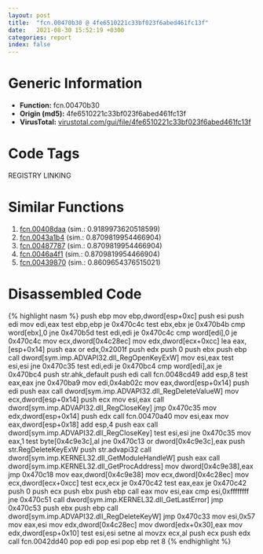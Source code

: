 ```yaml
---
layout: post
title:  "fcn.00470b30 @ 4fe6510221c33bf023f6abed461fc13f"
date:   2021-08-30 15:52:19 +0300
categories: report
index: false
---
```


# Generic Information
- **Function:** fcn.00470b30
- **Origin (md5):** 4fe6510221c33bf023f6abed461fc13f
- **VirusTotal:** [virustotal.com/gui/file/4fe6510221c33bf023f6abed461fc13f][virustotal_ref]

# Code Tags
<span class="tag" id="REGISTRY">REGISTRY</span>
<span class="tag" id="LINKING">LINKING</span>


# Similar Functions

1. [fcn.00408daa][similar_1_ref] (sim.: 0.9189973620518599)
2. [fcn.0043a1b4][similar_2_ref] (sim.: 0.8709819954466904)
3. [fcn.00487787][similar_3_ref] (sim.: 0.8709819954466904)
4. [fcn.0046a4f1][similar_4_ref] (sim.: 0.8709819954466904)
5. [fcn.00439870][similar_5_ref] (sim.: 0.8609654376515021)


# Disassembled Code

{% highlight nasm %}
push ebp
mov ebp,dword[esp+0xc]
push esi
push edi
mov edi,eax
test ebp,ebp
je 0x470c4c
test ebx,ebx
je 0x470b4b
cmp word[ebx],0
jne 0x470b5d
test edi,edi
je 0x470c4c
cmp word[edi],0
je 0x470c4c
mov ecx,dword[0x4c28ec]
mov edx,dword[ecx+0xcc]
lea eax,[esp+0x14]
push eax
or edx,0x2001f
push edx
push 0
push ebx
push ebp
call dword[sym.imp.ADVAPI32.dll_RegOpenKeyExW]
mov esi,eax
test esi,esi
jne 0x470c35
test edi,edi
je 0x470bc4
cmp word[edi],ax
je 0x470bc4
push str.ahk_default
push edi
call fcn.0048cd49
add esp,8
test eax,eax
jne 0x470ba9
mov edi,0x4ab02c
mov eax,dword[esp+0x14]
push edi
push eax
call dword[sym.imp.ADVAPI32.dll_RegDeleteValueW]
mov ecx,dword[esp+0x14]
push ecx
mov esi,eax
call dword[sym.imp.ADVAPI32.dll_RegCloseKey]
jmp 0x470c35
mov edx,dword[esp+0x14]
push edx
call fcn.00470a40
mov esi,eax
mov eax,dword[esp+0x18]
add esp,4
push eax
call dword[sym.imp.ADVAPI32.dll_RegCloseKey]
test esi,esi
jne 0x470c35
mov eax,1
test byte[0x4c9e3c],al
jne 0x470c13
or dword[0x4c9e3c],eax
push str.RegDeleteKeyExW
push str.advapi32
call dword[sym.imp.KERNEL32.dll_GetModuleHandleW]
push eax
call dword[sym.imp.KERNEL32.dll_GetProcAddress]
mov dword[0x4c9e38],eax
jmp 0x470c18
mov eax,dword[0x4c9e38]
mov ecx,dword[0x4c28ec]
mov ecx,dword[ecx+0xcc]
test ecx,ecx
je 0x470c42
test eax,eax
je 0x470c42
push 0
push ecx
push ebx
push ebp
call eax
mov esi,eax
cmp esi,0xffffffff
jne 0x470c51
call dword[sym.imp.KERNEL32.dll_GetLastError]
jmp 0x470c53
push ebx
push ebp
call dword[sym.imp.ADVAPI32.dll_RegDeleteKeyW]
jmp 0x470c33
mov esi,0x57
mov eax,esi
mov edx,dword[0x4c28ec]
mov dword[edx+0x30],eax
mov edx,dword[esp+0x10]
test esi,esi
setne al
movzx ecx,al
push ecx
push edx
call fcn.0042dd40
pop edi
pop esi
pop ebp
ret 8
{% endhighlight %}


[similar_1_ref]: /report/fcn.00408daa@5f763449465a14d1cdb5ea67e2f984d0
[similar_2_ref]: /report/fcn.0043a1b4@289859175c221b107317af7727d26c17
[similar_3_ref]: /report/fcn.00487787@279a61b1e76da49531f1f16fd1102a2d
[similar_4_ref]: /report/fcn.0046a4f1@be7fba7cc724acf4ae2900d99e0fc9c3
[similar_5_ref]: /report/fcn.00439870@4fe6510221c33bf023f6abed461fc13f
[virustotal_ref]: https://www.virustotal.com/gui/file/4fe6510221c33bf023f6abed461fc13f